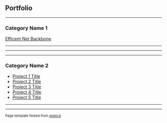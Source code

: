 ## Portfolio

---

### Category Name 1 

[Efficent Net Backbone](/effcientNet)
<!-- <img src="images/dummy_thumbnail.jpg?raw=true"/> -->

---
<!-- [Project 2 Title](/pdf/sample_presentation.pdf) -->
<!-- <img src="images/dummy_thumbnail.jpg?raw=true"/> -->

---
<!-- [Project 3 Title](http://example.com/) -->
<!-- <img src="images/dummy_thumbnail.jpg?raw=true"/> -->

---

### Category Name 2

- [Project 1 Title](http://example.com/)
- [Project 2 Title](http://example.com/)
- [Project 3 Title](http://example.com/)
- [Project 4 Title](http://example.com/)
- [Project 5 Title](http://example.com/)

---




---
<p style="font-size:11px">Page template forked from <a href="https://github.com/evanca/quick-portfolio">evanca</a></p>
<!-- Remove above link if you don't want to attibute -->
